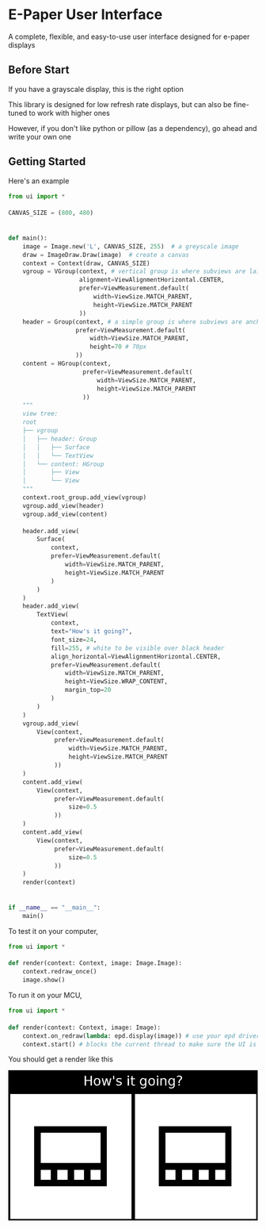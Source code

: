 # E-Paper User Interface

A complete, flexible, and easy-to-use user interface designed
for e-paper displays

## Before Start

If you have a grayscale display, this is the right option

This library is designed for low refresh rate displays, but can also
be fine-tuned to work with higher ones

However, if you don't like python or pillow (as a dependency),
go ahead and write your own one

## Getting Started

Here's an example

```python
from ui import *

CANVAS_SIZE = (800, 480)


def main():
    image = Image.new('L', CANVAS_SIZE, 255)  # a greyscale image
    draw = ImageDraw.Draw(image)  # create a canvas
    context = Context(draw, CANVAS_SIZE)
    vgroup = VGroup(context, # vertical group is where subviews are laid vertically
                    alignment=ViewAlignmentHorizontal.CENTER,
                    prefer=ViewMeasurement.default(
                        width=ViewSize.MATCH_PARENT,
                        height=ViewSize.MATCH_PARENT
                    ))
    header = Group(context, # a simple group is where subviews are anchored on the same pot
                   prefer=ViewMeasurement.default(
                       width=ViewSize.MATCH_PARENT,
                       height=70 # 70px
                   ))
    content = HGroup(context,
                     prefer=ViewMeasurement.default(
                         width=ViewSize.MATCH_PARENT,
                         height=ViewSize.MATCH_PARENT
                     ))
    """
    view tree:
    root
    ├── vgroup
    │   ├── header: Group
    │   │   ├── Surface
    │   │   └── TextView
    │   └── content: HGroup
    │       ├── View
    │       └── View
    """
    context.root_group.add_view(vgroup)
    vgroup.add_view(header)
    vgroup.add_view(content)

    header.add_view(
        Surface(
            context,
            prefer=ViewMeasurement.default(
                width=ViewSize.MATCH_PARENT,
                height=ViewSize.MATCH_PARENT
            )
        )
    )
    header.add_view(
        TextView(
            context,
            text="How's it going?",
            font_size=24,
            fill=255, # white to be visible over black header
            align_horizontal=ViewAlignmentHorizontal.CENTER,
            prefer=ViewMeasurement.default(
                width=ViewSize.MATCH_PARENT,
                height=ViewSize.WRAP_CONTENT,
                margin_top=20
            )
        )
    )
    vgroup.add_view(
        View(context,
             prefer=ViewMeasurement.default(
                 width=ViewSize.MATCH_PARENT,
                 height=ViewSize.MATCH_PARENT
             ))
    )
    content.add_view(
        View(context,
             prefer=ViewMeasurement.default(
                 size=0.5
             ))
    )
    content.add_view(
        View(context,
             prefer=ViewMeasurement.default(
                 size=0.5
             ))
    )
    render(context)


if __name__ == "__main__":
    main()
```

To test it on your computer,
```python
from ui import *

def render(context: Context, image: Image.Image):
    context.redraw_once()
    image.show()
```

To run it on your MCU,
```python
from ui import *

def render(context: Context, image: Image):
    context.on_redraw(lambda: epd.display(image)) # use your epd driver or something
    context.start() # blocks the current thread to make sure the UI is responsive
```

You should get a render like this

![sample](./screenshots/sample.png)